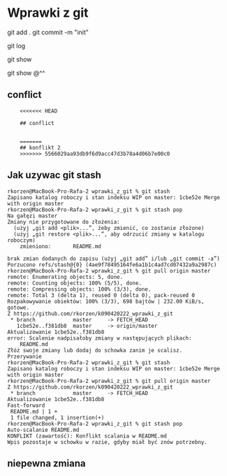 # Wprawki z git


git add .
git commit -m "init"


git log

git show

git show @^^

## conflict

```
    <<<<<<< HEAD

    ## conflict


    =======
    ## konflikt 2
    >>>>>>> 5566029aa93db9f6d9acc47d3b78a4d06b7e00c0
```

## Jak uzywac git stash

    rkorzen@MacBook-Pro-Rafa-2 wprawki_z_git % git stash
    Zapisano katalog roboczy i stan indeksu WIP on master: 1cbe52e Merge with origin master
    rkorzen@MacBook-Pro-Rafa-2 wprawki_z_git % git stash pop
    Na gałęzi master
    Zmiany nie przygotowane do złożenia:
      (użyj „git add <plik>...”, żeby zmienić, co zostanie złożone)
      (użyj „git restore <plik>...”, aby odrzucić zmiany w katalogu roboczym)
        zmieniono:       README.md

    brak zmian dodanych do zapisu (użyj „git add” i/lub „git commit -a”)
    Porzucono refs/stash@{0} (4ae9f78495164fe6a1b1c4ad7cd07432a9a2987c)
    rkorzen@MacBook-Pro-Rafa-2 wprawki_z_git % git pull origin master
    remote: Enumerating objects: 5, done.
    remote: Counting objects: 100% (5/5), done.
    remote: Compressing objects: 100% (3/3), done.
    remote: Total 3 (delta 1), reused 0 (delta 0), pack-reused 0
    Rozpakowywanie obiektów: 100% (3/3), 698 bajtów | 232.00 KiB/s, gotowe.
    Z https://github.com/rkorzen/k090420222_wprawki_z_git
     * branch            master     -> FETCH_HEAD
       1cbe52e..f381db8  master     -> origin/master
    Aktualizowanie 1cbe52e..f381db8
    error: Scalenie nadpisałoby zmiany w następujących plikach:
        README.md
    Złóż swoje zmiany lub dodaj do schowka zanim je scalisz.
    Przerywanie
    rkorzen@MacBook-Pro-Rafa-2 wprawki_z_git % git stash
    Zapisano katalog roboczy i stan indeksu WIP on master: 1cbe52e Merge with origin master
    rkorzen@MacBook-Pro-Rafa-2 wprawki_z_git % git pull origin master
    Z https://github.com/rkorzen/k090420222_wprawki_z_git
     * branch            master     -> FETCH_HEAD
    Aktualizowanie 1cbe52e..f381db8
    Fast-forward
     README.md | 1 +
     1 file changed, 1 insertion(+)
    rkorzen@MacBook-Pro-Rafa-2 wprawki_z_git % git stash pop
    Auto-scalanie README.md
    KONFLIKT (zawartość): Konflikt scalania w README.md
    Wpis pozostaje w schowku w razie, gdyby miał być znów potrzebny.


## niepewna zmiana

